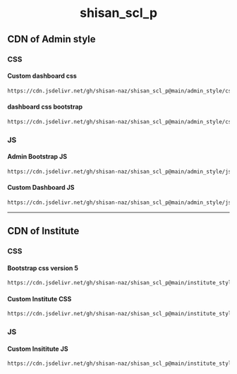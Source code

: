 <h1 align="center">shisan_scl_p</h1> 

## CDN of Admin style 
### CSS
####  Custom dashboard css
 ```bash
https://cdn.jsdelivr.net/gh/shisan-naz/shisan_scl_p@main/admin_style/css/custom_dashboard_style.css
```
#### dashboard css bootstrap 
 ```bash
https://cdn.jsdelivr.net/gh/shisan-naz/shisan_scl_p@main/admin_style/css/dashboard_style.css
```

### JS

#### Admin Bootstrap JS
 ```bash
https://cdn.jsdelivr.net/gh/shisan-naz/shisan_scl_p@main/admin_style/js/admin_bootstrap5.js
```
#### Custom Dashboard JS 
```bash
https://cdn.jsdelivr.net/gh/shisan-naz/shisan_scl_p@main/admin_style/js/dashboard_scripts.js
```

<hr>

## CDN of Institute 

### CSS

#### Bootstrap css version 5 

```bash
https://cdn.jsdelivr.net/gh/shisan-naz/shisan_scl_p@main/institute_style/css/bootstrap-5.css
```

#### Custom Institute CSS 

```bash
https://cdn.jsdelivr.net/gh/shisan-naz/shisan_scl_p@main/institute_style/css/institute_style.css
```

### JS 

#### Custom Insititute JS 
```bash 
https://cdn.jsdelivr.net/gh/shisan-naz/shisan_scl_p@main/institute_style/js/institute.js
```

